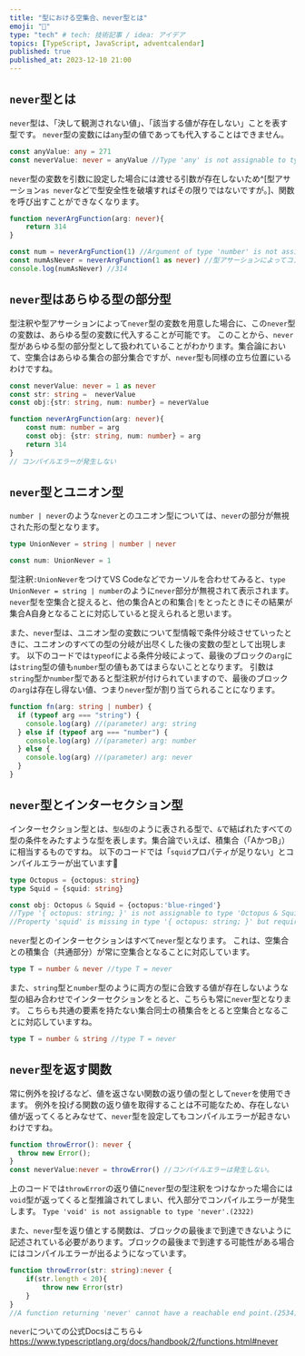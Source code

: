 ```yaml
---
title: "型における空集合、never型とは"
emoji: "🎄"
type: "tech" # tech: 技術記事 / idea: アイデア
topics: [TypeScript, JavaScript, adventcalendar]
published: true
published_at: 2023-12-10 21:00
---
```

## `never`型とは
`never`型は、「決して観測されない値」、「該当する値が存在しない」ことを表す型です。
`never`型の変数には`any`型の値であっても代入することはできません。
```ts
const anyValue: any = 271
const neverValue: never = anyValue //Type 'any' is not assignable to type 'never'.(2322)
```

`never`型の変数を引数に設定した場合には渡せる引数が存在しないため^[型アサーション`as never`などで型安全性を破壊すればその限りではないですが。]、関数を呼び出すことができなくなります。
```ts
function neverArgFunction(arg: never){
    return 314
}

const num = neverArgFunction(1) //Argument of type 'number' is not assignable to parameter of type 'never'.(2345)
const numAsNever = neverArgFunction(1 as never) //型アサーションによってコンパイルエラーを握りつぶすことはできます。
console.log(numAsNever) //314 
```
## `never`型はあらゆる型の部分型
型注釈や型アサーションによって`never`型の変数を用意した場合に、この`never`型の変数は、あらゆる型の変数に代入することが可能です。
このことから、`never`型があらゆる型の部分型として扱われていることがわかります。集合論において、空集合はあらゆる集合の部分集合ですが、`never`型も同様の立ち位置にいるわけですね。
```ts
const neverValue: never = 1 as never
const str: string =  neverValue
const obj:{str: string, num: number} = neverValue

function neverArgFunction(arg: never){
    const num: number = arg
    const obj: {str: string, num: number} = arg
    return 314
}
// コンパイルエラーが発生しない
```

## `never`型とユニオン型
`number | never`のような`never`とのユニオン型については、`never`の部分が無視された形の型となります。
```ts
type UnionNever = string | number | never

const num: UnionNever = 1
```
型注釈`:UnionNever`をつけてVS Codeなどでカーソルを合わせてみると、`type UnionNever = string | number`のように`never`部分が無視されて表示されます。
`never`型を空集合と捉えると、他の集合Aとの和集合`|`をとったときにその結果が集合A自身となることに対応していると捉えられると思います。

また、`never`型は、ユニオン型の変数について型情報で条件分岐させていったときに、ユニオンのすべての型の分岐が出尽くした後の変数の型として出現します。
以下のコードでは`typeof`による条件分岐によって、最後のブロックの`arg`には`string`型の値も`number`型の値もあてはまらないこととなります。
引数は`string`型か`number`型であると型注釈が付けられていますので、最後のブロックの`arg`は存在し得ない値、つまり`never`型が割り当てられることになります。
```ts
function fn(arg: string | number) {
  if (typeof arg === "string") {
    console.log(arg) //(parameter) arg: string
  } else if (typeof arg === "number") {
    console.log(arg) //(parameter) arg: number
  } else {
    console.log(arg) //(parameter) arg: never
  }
}
```
## `never`型とインターセクション型
インターセクション型とは、`型&型`のように表される型で、`&`で結ばれたすべての型の条件をみたすような型を表します。集合論でいえば、積集合（「AかつB」）に相当するものですね。
以下のコードでは「`squid`プロパティが足りない」とコンパイルエラーが出ています🦑
```ts
type Octopus = {octopus: string}
type Squid = {squid: string}

const obj: Octopus & Squid = {octopus:'blue-ringed'}
//Type '{ octopus: string; }' is not assignable to type 'Octopus & Squid'.
//Property 'squid' is missing in type '{ octopus: string; }' but required in type 'Squid'.(2322)
```
`never`型とのインターセクションはすべて`never`型となります。
これは、空集合との積集合（共通部分）が常に空集合となることに対応しています。
```ts
type T = number & never //type T = never
```
また、`string`型と`number`型のように両方の型に合致する値が存在しないような型の組み合わせでインターセクションをとると、こちらも常に`never`型となります。
こちらも共通の要素を持たない集合同士の積集合をとると空集合となることに対応していますね。
```ts
type T = number & string //type T = never
```

## `never`型を返す関数
常に例外を投げるなど、値を返さない関数の返り値の型として`never`を使用できます。
例外を投げる関数の返り値を取得することは不可能なため、存在しない値が返ってくるとみなせて、`never`型を設定してもコンパイルエラーが起きないわけですね。
```ts
function throwError(): never {
  throw new Error();
}
const neverValue:never = throwError() //コンパイルエラーは発生しない。
```
上のコードでは`throwError`の返り値に`never`型の型注釈をつけなかった場合には`void`型が返ってくると型推論されてしまい、代入部分でコンパイルエラーが発生します。
```Type 'void' is not assignable to type 'never'.(2322)```

また、`never`型を返り値とする関数は、ブロックの最後まで到達できないように記述されている必要があります。ブロックの最後まで到達する可能性がある場合にはコンパイルエラーが出るようになっています。
```ts
function throwError(str: string):never {
    if(str.length < 20){
        throw new Error(str)
    }
}
//A function returning 'never' cannot have a reachable end point.(2534)
```


`never`についての公式Docsはこちら↓
https://www.typescriptlang.org/docs/handbook/2/functions.html#never